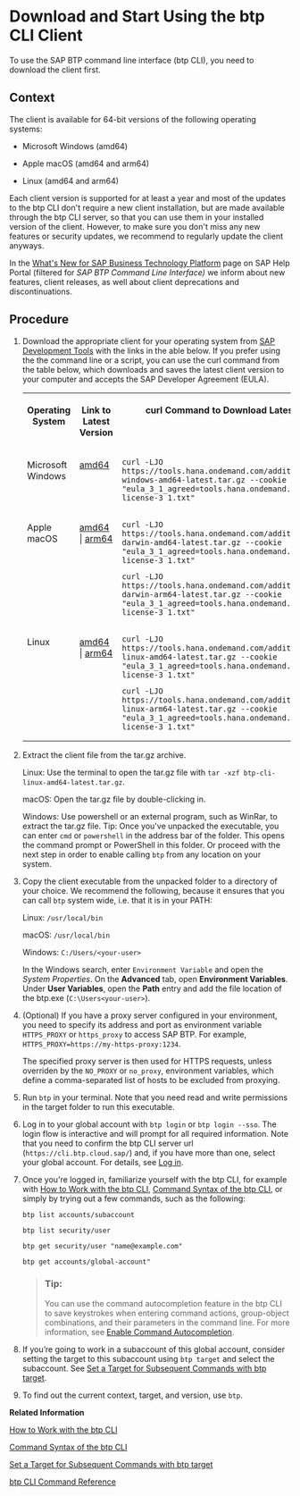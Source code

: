 <!-- loio8a8f17f5fd334fb583438edbd831d506 -->

# Download and Start Using the btp CLI Client

To use the SAP BTP command line interface \(btp CLI\), you need to download the client first.



## Context

The client is available for 64-bit versions of the following operating systems:

-   Microsoft Windows \(amd64\)

-   Apple macOS \(amd64 and arm64\)

-   Linux \(amd64 and arm64\)


Each client version is supported for at least a year and most of the updates to the btp CLI don't require a new client installation, but are made available through the btp CLI server, so that you can use them in your installed version of the client. However, to make sure you don't miss any new features or security updates, we recommend to regularly update the client anyways.

In the [What's New for SAP Business Technology Platform](https://help.sap.com/whats-new/cf0cb2cb149647329b5d02aa96303f56?Component=SAP%20BTP%20Command%20Line%20Interface&locale=en-US&version=Cloud) page on SAP Help Portal \(filtered for *SAP BTP Command Line Interface\)* we inform about new features, client releases, as well about client deprecations and discontinuations.



## Procedure

1.  Download the appropriate client for your operating system from [SAP Development Tools](https://tools.hana.ondemand.com/#cloud-btpcli) with the links in the able below. If you prefer using the the command line or a script, you can use the curl command from the table below, which downloads and saves the latest client version to your computer and accepts the SAP Developer Agreement \(EULA\).


    <table>
    <tr>
    <th valign="top">

    Operating System
    
    </th>
    <th valign="top">

    Link to Latest Version
    
    </th>
    <th valign="top">

    curl Command to Download Latest version
    
    </th>
    </tr>
    <tr>
    <td valign="top">
    
    Microsoft Windows
    
    </td>
    <td valign="top">
    
    [amd64](https://tools.hana.ondemand.com/additional/btp-cli-windows-amd64-latest.tar.gz) 
    
    </td>
    <td valign="top">
    
    ```
    curl -LJO https://tools.hana.ondemand.com/additional/btp-cli-windows-amd64-latest.tar.gz --cookie "eula_3_1_agreed=tools.hana.ondemand.com/developer-license-3_1.txt"
    ```


    
    </td>
    </tr>
    <tr>
    <td valign="top">
    
    Apple macOS
    
    </td>
    <td valign="top">
    
    [amd64](https://tools.hana.ondemand.com/additional/btp-cli-darwin-amd64-latest.tar.gz) | [arm64](https://tools.hana.ondemand.com/additional/btp-cli-darwin-arm64-latest.tar.gz) 
    
    </td>
    <td valign="top">
    
    ```
    curl -LJO https://tools.hana.ondemand.com/additional/btp-cli-darwin-amd64-latest.tar.gz --cookie "eula_3_1_agreed=tools.hana.ondemand.com/developer-license-3_1.txt"
    ```

    ```
    curl -LJO https://tools.hana.ondemand.com/additional/btp-cli-darwin-arm64-latest.tar.gz --cookie "eula_3_1_agreed=tools.hana.ondemand.com/developer-license-3_1.txt"
    ```


    
    </td>
    </tr>
    <tr>
    <td valign="top">
    
    Linux
    
    </td>
    <td valign="top">
    
    [amd64](https://tools.hana.ondemand.com/additional/btp-cli-linux-amd64-latest.tar.gz) | [arm64](https://tools.hana.ondemand.com/additional/btp-cli-linux-arm64-latest.tar.gz) 
    
    </td>
    <td valign="top">
    
    ```
    curl -LJO https://tools.hana.ondemand.com/additional/btp-cli-linux-amd64-latest.tar.gz --cookie "eula_3_1_agreed=tools.hana.ondemand.com/developer-license-3_1.txt"
    ```

    ```
    curl -LJO https://tools.hana.ondemand.com/additional/btp-cli-linux-arm64-latest.tar.gz --cookie "eula_3_1_agreed=tools.hana.ondemand.com/developer-license-3_1.txt"
    ```


    
    </td>
    </tr>
    </table>
    
2.  Extract the client file from the tar.gz archive.

    Linux: Use the terminal to open the tar.gz file with `tar -xzf btp-cli-linux-amd64-latest.tar.gz`.

    macOS: Open the tar.gz file by double-clicking in.

    Windows: Use powershell or an external program, such as WinRar, to extract the tar.gz file. Tip: Once you've unpacked the executable, you can enter `cmd` or `powershell` in the address bar of the folder. This opens the command prompt or PowerShell in this folder. Or proceed with the next step in order to enable calling `btp` from any location on your system.

3.  Copy the client executable from the unpacked folder to a directory of your choice. We recommend the following, because it ensures that you can call `btp` system wide, i.e. that it is in your PATH:

    Linux: `/usr/local/bin`

    macOS: `/usr/local/bin`

    Windows: `C:/Users/<your-user>`

    In the Windows search, enter `Environment Variable` and open the *System Properties*. On the **Advanced** tab, open **Environment Variables**. Under **User Variables**, open the **Path** entry and add the file location of the btp.exe \(`C:\Users<your-user>`\).

4.  \(Optional\) If you have a proxy server configured in your environment, you need to specify its address and port as environment variable `HTTPS_PROXY` or `https_proxy` to access SAP BTP. For example, `HTTPS_PROXY=https://my-https-proxy:1234`.

    The specified proxy server is then used for HTTPS requests, unless overriden by the `NO_PROXY` or `no_proxy`, environment variables, which define a comma-separated list of hosts to be excluded from proxying.

5.  Run `btp` in your terminal. Note that you need read and write permissions in the target folder to run this executable.

6.  Log in to your global account with `btp login` or `btp login --sso`. The login flow is interactive and will prompt for all required information. Note that you need to confirm the btp CLI server url \(`https://cli.btp.cloud.sap/`\) and, if you have more than one, select your global account. For details, see [Log in](log-in-e241b30.md).

7.  Once you're logged in, familiarize yourself with the btp CLI, for example with [How to Work with the btp CLI](how-to-work-with-the-btp-cli-11d9f67.md), [Command Syntax of the btp CLI](command-syntax-of-the-btp-cli-69606f4.md), or simply by trying out a few commands, such as the following:

    ```
    btp list accounts/subaccount
    ```

    ```
    btp list security/user
    ```

    ```
    btp get security/user "name@example.com"
    ```

    ```
    btp get accounts/global-account"
    ```

    > ### Tip:  
    > You can use the command autocompletion feature in the btp CLI to save keystrokes when entering command actions, group-object combinations, and their parameters in the command line. For more information, see [Enable Command Autocompletion](enable-command-autocompletion-46355fa.md).

8.  If you’re going to work in a subaccount of this global account, consider setting the target to this subaccount using `btp target` and select the subaccount. See [Set a Target for Subsequent Commands with btp target](set-a-target-for-subsequent-commands-with-btp-target-720645a.md).

9.  To find out the current context, target, and version, use `btp`.


**Related Information**  


[How to Work with the btp CLI](how-to-work-with-the-btp-cli-11d9f67.md "Learn how to work with the SAP BTP command line interface (btp CLI). For example, how to log in, get help, and set a default context for commands.")

[Command Syntax of the btp CLI](command-syntax-of-the-btp-cli-69606f4.md "Each command consists of the base call btp followed by a verb (the action), a combination of group and object, and parameters.")

[Set a Target for Subsequent Commands with btp target](set-a-target-for-subsequent-commands-with-btp-target-720645a.md "Set the target for command calls to a subaccount, a directory, or a global account with the btp target command.")

[btp CLI Command Reference](https://help.sap.com/docs/BTP/btp-cli/intro.html)

